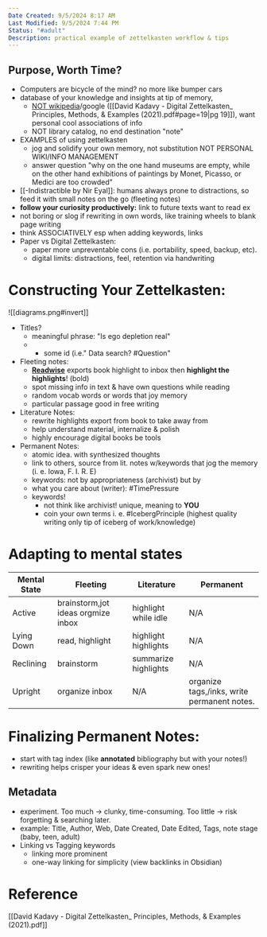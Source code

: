```yaml
---
Date Created: 9/5/2024 8:17 AM
Last Modified: 9/5/2024 7:44 PM
Status: "#adult"
Description: practical example of zettelkasten workflow & tips
---
```

## Purpose, Worth Time? 
- Computers are bicycle of the mind? no more like bumper cars
- database of your knowledge and insights at tip of memory, 
	- [NOT wikipedia](https://www.reddit.com/r/Zettelkasten/comments/vllinf/is_wikipedia_a_zk_why_bother_then/)/google ([[David Kadavy - Digital Zettelkasten_ Principles, Methods, & Examples (2021).pdf#page=19|pg 19]]), want personal cool associations of info
	- NOT library catalog, no end destination "note"
- EXAMPLES of using zettelkasten
	- jog and solidify your own memory, not substitution NOT PERSONAL WIKI/INFO MANAGEMENT
	- answer question "why on the one hand museums are empty, while on the other hand exhibitions of paintings by Monet, Picasso, or Medici are too crowded"
- [[-Indistractible by Nir Eyal]]: humans always prone to distractions, so feed it with small notes on the go (fleeting notes)
- **follow your curiosity productively:** link to future texts want to read ex
- not boring or slog if rewriting in own words, like training wheels to blank page writing
- think ASSOCIATIVELY esp when adding keywords, links
- Paper vs Digital Zettelkasten:
    - paper more unpreventable cons (i.e. portability, speed, backup, etc).
    - digital limits: distractions, feel, retention via handwriting
# Constructing Your Zettelkasten:
![[diagrams.png#invert]]
- Titles?
	-  meaningful phrase: "Is ego depletion real"
	- + some id (i.e." Data search? \#Question"
- Fleeting notes:
	- **[Readwise](https://docs.readwise.io/readwise/docs/exporting-highlights/obsidian)** exports book highlight to inbox then **highlight the highlights**! (bold)
	- spot missing info in text & have own questions while reading
	- random vocab words or words that joy memory
	- particular passage good in free writing
- Literature Notes:
	- rewrite highlights export from book to take away from
	- help understand material, internalize & polish
	- highly encourage digital books be tools
- Permanent Notes:
	- atomic idea. with synthesized thoughts
	- link to others, source from lit. notes w/keywords that jog the memory (i. e. Iowa, F. I. R. E)
	- keywords: not by appropriateness (archivist) but by
	- what you care about (writer): \#TimePressure
	- keywords!
		- not think like archivist! unique, meaning to **YOU**
		- coin your own terms i. e. \#IcebergPrinciple (highest quality writing only tip of iceberg of work/knowledge)
# Adapting to mental states
| Mental State | Fleeting                           | Literature           | Permanent                                   |
| ------------ | ---------------------------------- | -------------------- | ------------------------------------------- |
| Active       | brainstorm,jot ideas orgmize inbox | highlight while idle | N/A                                         |
| Lying Down   | read, highlight                    | highlight highlights | N/A                                         |
| Reclining    | brainstorm                         | summarize highlights | N/A                                         |
| Upright      | organize inbox                     | N/A                  | organize tags,/inks, write permanent notes. |
# Finalizing Permanent Notes:
- start with tag index (like **annotated** bibliography but with your notes!)
- rewriting helps crisper your ideas & even spark new ones!
## Metadata
- experiment. Too much → clunky, time-consuming. Too little → risk forgetting & searching later.
- example: Title, Author, Web, Date Created, Date Edited, Tags, note stage (baby, teen, adult)
- Linking vs Tagging keywords
	- linking more prominent
	- one-way linking for simplicity (view backlinks in Obsidian)

# Reference
[[David Kadavy - Digital Zettelkasten_ Principles, Methods, & Examples (2021).pdf]]